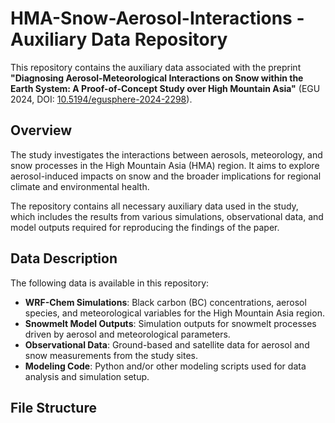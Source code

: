 # HMA-Snow-Aerosol-Interactions - Auxiliary Data Repository

This repository contains the auxiliary data associated with the preprint **"Diagnosing Aerosol-Meteorological Interactions on Snow within the Earth System: A Proof-of-Concept Study over High Mountain Asia"** (EGU 2024, DOI: [10.5194/egusphere-2024-2298](https://egusphere.copernicus.org/preprints/2024/egusphere-2024-2298/)).

## Overview

The study investigates the interactions between aerosols, meteorology, and snow processes in the High Mountain Asia (HMA) region. It aims to explore aerosol-induced impacts on snow and the broader implications for regional climate and environmental health.

The repository contains all necessary auxiliary data used in the study, which includes the results from various simulations, observational data, and model outputs required for reproducing the findings of the paper.

## Data Description

The following data is available in this repository:

- **WRF-Chem Simulations**: Black carbon (BC) concentrations, aerosol species, and meteorological variables for the High Mountain Asia region.
- **Snowmelt Model Outputs**: Simulation outputs for snowmelt processes driven by aerosol and meteorological parameters.
- **Observational Data**: Ground-based and satellite data for aerosol and snow measurements from the study sites.
- **Modeling Code**: Python and/or other modeling scripts used for data analysis and simulation setup.

## File Structure


